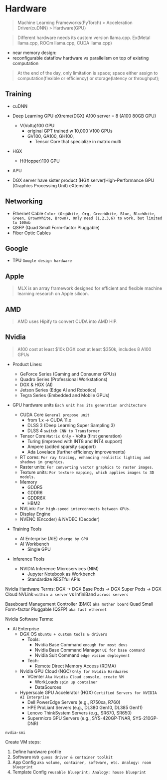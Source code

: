 # Hardware

> Machine Learning Frameworks(PyTorch) > Acceleration Driver(cuDNN) > Hardware(GPU)

> Different hardware needs its custom version llama.cpp. Ex(Metal llama.cpp, ROCm llama.cpp, CUDA llama.cpp)

- near memory design:
- reconfigurable dataflow hardware vs parallelism on top of existing computation

> At the end of the day, only limitation is space; space either assign to computation(flexible or efficiency) or storage(latency or throughput);

## Training

- cuDNN
- Deep Learning GPU eXtreme(DGX) A100 server = 8 (A100 80GB GPU)
  - V(Volta)100 GPU
    - original GPT trained w 10,000 V100 GPUs
    - GV100, GA100, GH100,
      - Tensor Core that specialize in matrix multi
- HGX
  - H(Hopper)100 GPU
- APU

- DGX server have sister product (HGX server)High-Performance GPU (Graphics Processing Unit) eXtensible

## Networking

- Ethernet Cable `Color (OrgWhite, Org, GreenWhite, Blue, BlueWhite, Green, BrownWhite, Brown), Only need (1,2,3,6) to work, but limited to 100mb`
- QSFP (Quad Small Form-factor Pluggable)
- Fiber Optic Cables

## Google

- TPU `Google design hardware`

## Apple

> MLX is an array framework designed for efficient and flexible machine learning research on Apple silicon.

## AMD

> AMD uses Hipify to convert CUDA into AMD HIP.

## Nvidia

> A100 cost at least $10k
> DGX cost at least $350k, includes 8 A100 GPUs

- Product Lines:
  - GeForce Series (Gaming and Consumer GPUs)
  - Quadro Series (Professional Workstations)
  - DGX & HGX (AI)
  - Jetson Series (Edge AI and Robotics)
  - Tegra Series (Embedded and Mobile GPUs)

- GPU hardware units `Each unit has its generation architecture`
  - CUDA Core `General propose unit`
    - from 1.x -> CUDA 11.x
    - DLSS 3 (Deep Learning Super Sampling 3)
    - DLSS 4 `switch CNN to Transformer`
  - Tensor Core `Matrix Only`
    	- Volta (first generation)
      - Turing (improved with INT8 and INT4 support)
      - Ampere (added sparsity support)
      - Ada Lovelace (further efficiency improvements)
  - RT cores: `For ray tracing, enhancing realistic lighting and shadows in graphics.`
  - Raster units: `For converting vector graphics to raster images.`
  - Texture units: `For texture mapping, which applies images to 3D models.`
  - Memory
    - GDDR5
    - GDDR6
    - GDDR6X
    - HBM2
  - NVLink: `For high-speed interconnects between GPUs.`
  - Display Engine
  - NVENC (Encoder) & NVDEC (Decoder)

- Training Tools
  - AI Enterprise (AIE) `charge by GPU`
  - AI Workbench
    - Single GPU
- Inference Tools
  - NVIDIA Inference Microservices (NIM)
    - Jupyter Notebook as Workbench
    - Standardize RESTful APIs

Nvidia Hardware Terms:
DGX -> DGX Base Pods -> DGX Super Pods -> DGX Cloud
NVLink `within a server` vs InfiniBand `across servers`

Baseboard Management Controller (BMC) `aka mother board`
Quad Small Form-factor Pluggable (QSFP) `aka fast ethernet`

Nvidia Software Terms:

- AI Enterprise
  - DGX OS `Ubuntu + custom tools & drivers`
    - Tools:
      - Nvidia Base Command `enough for most devs`
      - Nvidia Base Command Manager `UI for base command`
      - Nvidia Suit Command `edge vision deployment`
    - Tech:
      - Remote Direct Memory Access (RDMA)
  - Nvidia GPU Cloud (NGC) `Only for Nvidia Hardwares`
    - VCenter `Aka Nvidia Cloud console, create VM`
      - WorkLoads `spin up container`
      - DataSources
  - Hyperscale GPU Accelerator (HGX) `Certified Servers for NVIDIA AI Enterprise`
    - Dell PowerEdge Servers (e.g., R750xa, R760)
    - HPE ProLiant Servers (e.g., DL380 Gen10, DL385 Gen11)
    - Lenovo ThinkSystem Servers (e.g., SR670, SR650)
    - Supermicro GPU Servers (e.g., SYS-420GP-TNAR, SYS-210GP-DNR)

```
nvdia-smi
```
Create VM steps:

1. Define hardware profile
2. Software `NVD guess driver & container toolkit`
3. App Config `aka volume, container, software, etc. Analogy: room blueprint`
4. Template Config `reusable blueprint; Analogy: house blueprint`

